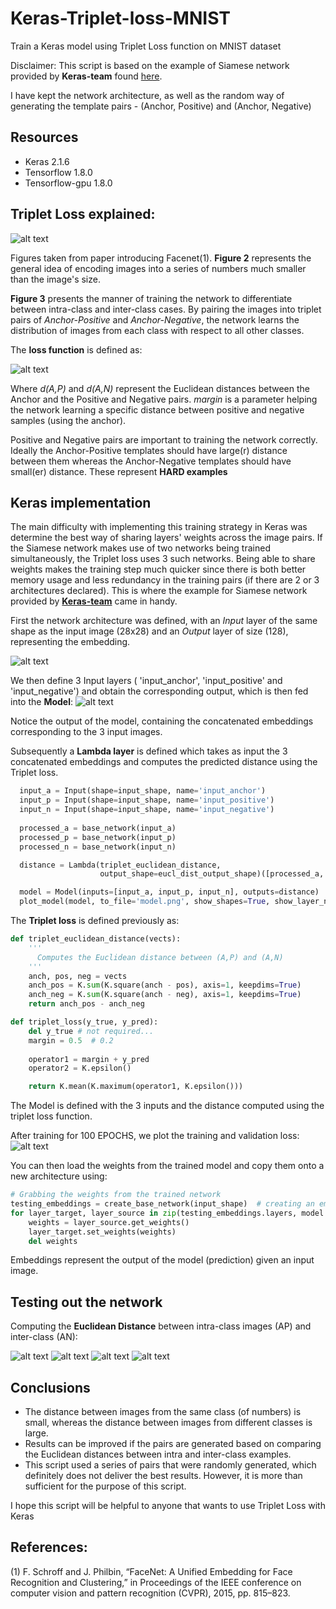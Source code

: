 # Keras-Triplet-loss-MNIST
Train a Keras model using Triplet Loss function on MNIST dataset

Disclaimer: This script is based on the example of Siamese network provided by **Keras-team** found [here](https://github.com/keras-team/keras/blob/master/examples/mnist_siamese.py).

I have kept the network architecture, as well as the random way of generating the template pairs - (Anchor, Positive) and (Anchor, Negative)

## Resources
* Keras 2.1.6
* Tensorflow 1.8.0
* Tensorflow-gpu 1.8.0

## Triplet Loss explained:
![alt text](triplet_loss_viz.png "Logo Title Text 1")

Figures taken from paper introducing Facenet(1). **Figure 2** represents the general idea of encoding images into a series of numbers much smaller than the image's size.

**Figure 3** presents the manner of training the network to differentiate between intra-class and inter-class cases. By pairing the images into triplet pairs of *Anchor-Positive* and *Anchor-Negative*, the network learns the distribution of images from each class with respect to all other classes.

The **loss function** is defined as:

![alt text](triplet_loss_function_2.png "Logo Title Text 1")

Where *d(A,P)* and *d(A,N)* represent the Euclidean distances between the Anchor and the Positive and Negative pairs. *margin* is a parameter helping the network learning a specific distance between positive and negative samples (using the anchor).  

Positive and Negative pairs are important to training the network correctly. Ideally the Anchor-Positive templates should have large(r) distance between them whereas the Anchor-Negative templates should have small(er) distance. These represent **HARD examples**

## Keras implementation
The main difficulty with implementing this training strategy in Keras was determine the best way of sharing layers' weights across the image pairs. If the Siamese network makes use of two networks being trained simultaneously, the Triplet loss uses 3 such networks. Being able to share weights makes the training step much quicker since there is both better memory usage and less redundancy in the training pairs (if there are 2 or 3 architectures declared). This is where the example for Siamese network provided by [**Keras-team**](https://github.com/keras-team/keras/blob/master/examples/mnist_siamese.py) came in handy.

First the network architecture was defined, with an *Input* layer of the same shape as the input image (28x28) and an *Output* layer of size (128), representing the embedding.

![alt text](base_network.png "Logo Title Text 1")

We then define 3 Input layers ( 'input_anchor', 'input_positive' and 'input_negative') and obtain the corresponding output, which is then fed into the **Model**:
![alt text](model.png "Logo Title Text 1")

Notice the output of the model, containing the concatenated embeddings corresponding to the 3 input images.

Subsequently a **Lambda layer** is defined which takes as input the 3 concatenated embeddings and computes the predicted distance using the Triplet loss.
```python
  input_a = Input(shape=input_shape, name='input_anchor')
  input_p = Input(shape=input_shape, name='input_positive')
  input_n = Input(shape=input_shape, name='input_negative')
    
  processed_a = base_network(input_a)
  processed_p = base_network(input_p)
  processed_n = base_network(input_n)

  distance = Lambda(triplet_euclidean_distance,
                    output_shape=eucl_dist_output_shape)([processed_a, processed_p, processed_n])

  model = Model(inputs=[input_a, input_p, input_n], outputs=distance)
  plot_model(model, to_file='model.png', show_shapes=True, show_layer_names=True)
```
The **Triplet loss** is defined previously as:
```python
def triplet_euclidean_distance(vects):
    '''
      Computes the Euclidean distance between (A,P) and (A,N)
    '''
    anch, pos, neg = vects
    anch_pos = K.sum(K.square(anch - pos), axis=1, keepdims=True)
    anch_neg = K.sum(K.square(anch - neg), axis=1, keepdims=True)
    return anch_pos - anch_neg

def triplet_loss(y_true, y_pred):
    del y_true # not required...
    margin = 0.5  # 0.2
    
    operator1 = margin + y_pred
    operator2 = K.epsilon()

    return K.mean(K.maximum(operator1, K.epsilon()))
```

The Model is defined with the 3 inputs and the distance computed using the triplet loss function.


After training for 100 EPOCHS, we plot the training and validation loss:
![alt text](train_validation_loss.png "Logo Title Text 1")

You can then load the weights from the trained model and copy them onto a new architecture using:
```python
# Grabbing the weights from the trained network
testing_embeddings = create_base_network(input_shape)  # creating an empty network
for layer_target, layer_source in zip(testing_embeddings.layers, model.layers[3].layers):
	weights = layer_source.get_weights()
	layer_target.set_weights(weights)
	del weights
```
Embeddings represent the output of the model (prediction) given an input image.


## Testing out the network
Computing the **Euclidean Distance** between intra-class images (AP) and inter-class (AN):

![alt text](easy_ex.png "Logo Title Text 1")
![alt text](easy_ex2.png "Logo Title Text 1")
![alt text](hard_ex.png "Logo Title Text 1")
![alt text](hard_ex2.png "Logo Title Text 1")


## Conclusions
* The distance between images from the same class (of numbers) is small, whereas the distance between images from different classes is large.
* Results can be improved if the pairs are generated based on comparing the Euclidean distances between intra and inter-class examples. 
* This script used a series of pairs that were randomly generated, which definitely does not deliver the best results. However, it is more than sufficient for the purpose of this script.

I hope this script will be helpful to anyone that wants to use Triplet Loss with Keras


## References:

(1) F. Schroff and J. Philbin, “FaceNet: A Unified Embedding for Face Recognition and Clustering,” in Proceedings of the IEEE conference on computer vision and pattern recognition (CVPR), 2015, pp. 815–823. 
